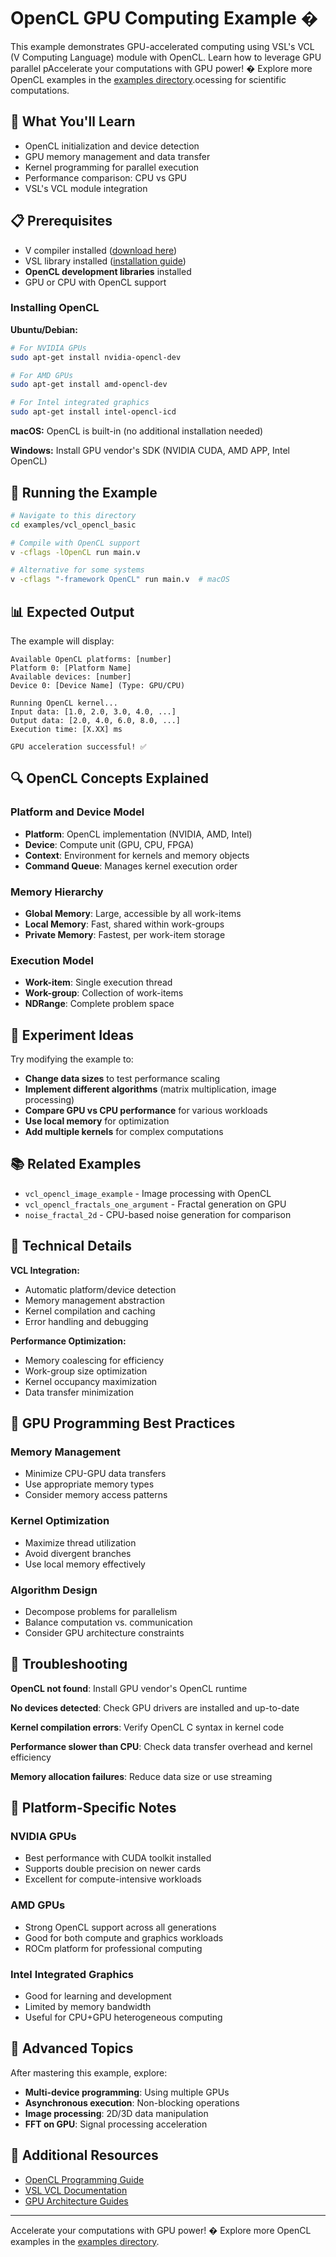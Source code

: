 # OpenCL GPU Computing Example �️

This example demonstrates GPU-accelerated computing using VSL's VCL (V Computing Language)
module with OpenCL. Learn how to leverage GPU parallel pAccelerate your computations with GPU power! � Explore more OpenCL examples in the
[examples directory](../).ocessing for scientific computations.

## 🎯 What You'll Learn

- OpenCL initialization and device detection
- GPU memory management and data transfer
- Kernel programming for parallel execution
- Performance comparison: CPU vs GPU
- VSL's VCL module integration

## 📋 Prerequisites

- V compiler installed ([download here](https://vlang.io))
- VSL library installed ([installation guide](https://github.com/vlang/vsl#-installation--quick-start))
- **OpenCL development libraries** installed
- GPU or CPU with OpenCL support

### Installing OpenCL

**Ubuntu/Debian:**
```sh
# For NVIDIA GPUs
sudo apt-get install nvidia-opencl-dev

# For AMD GPUs  
sudo apt-get install amd-opencl-dev

# For Intel integrated graphics
sudo apt-get install intel-opencl-icd
```

**macOS:**
OpenCL is built-in (no additional installation needed)

**Windows:**
Install GPU vendor's SDK (NVIDIA CUDA, AMD APP, Intel OpenCL)

## 🚀 Running the Example

```sh
# Navigate to this directory
cd examples/vcl_opencl_basic

# Compile with OpenCL support
v -cflags -lOpenCL run main.v

# Alternative for some systems
v -cflags "-framework OpenCL" run main.v  # macOS
```

## 📊 Expected Output

The example will display:

```text
Available OpenCL platforms: [number]
Platform 0: [Platform Name]
Available devices: [number]
Device 0: [Device Name] (Type: GPU/CPU)

Running OpenCL kernel...
Input data: [1.0, 2.0, 3.0, 4.0, ...]
Output data: [2.0, 4.0, 6.0, 8.0, ...]
Execution time: [X.XX] ms

GPU acceleration successful! ✅
```

## 🔍 OpenCL Concepts Explained

### Platform and Device Model
- **Platform**: OpenCL implementation (NVIDIA, AMD, Intel)
- **Device**: Compute unit (GPU, CPU, FPGA)
- **Context**: Environment for kernels and memory objects
- **Command Queue**: Manages kernel execution order

### Memory Hierarchy
- **Global Memory**: Large, accessible by all work-items
- **Local Memory**: Fast, shared within work-groups
- **Private Memory**: Fastest, per work-item storage

### Execution Model
- **Work-item**: Single execution thread
- **Work-group**: Collection of work-items
- **NDRange**: Complete problem space

## 🎨 Experiment Ideas

Try modifying the example to:

- **Change data sizes** to test performance scaling
- **Implement different algorithms** (matrix multiplication, image processing)
- **Compare GPU vs CPU performance** for various workloads
- **Use local memory** for optimization
- **Add multiple kernels** for complex computations

## 📚 Related Examples

- `vcl_opencl_image_example` - Image processing with OpenCL
- `vcl_opencl_fractals_one_argument` - Fractal generation on GPU
- `noise_fractal_2d` - CPU-based noise generation for comparison

## 🔬 Technical Details

**VCL Integration:**
- Automatic platform/device detection
- Memory management abstraction
- Kernel compilation and caching
- Error handling and debugging

**Performance Optimization:**
- Memory coalescing for efficiency
- Work-group size optimization
- Kernel occupancy maximization
- Data transfer minimization

## 🚀 GPU Programming Best Practices

### Memory Management
- Minimize CPU-GPU data transfers
- Use appropriate memory types
- Consider memory access patterns

### Kernel Optimization
- Maximize thread utilization
- Avoid divergent branches
- Use local memory effectively

### Algorithm Design
- Decompose problems for parallelism
- Balance computation vs. communication
- Consider GPU architecture constraints

## 🐛 Troubleshooting

**OpenCL not found**: Install GPU vendor's OpenCL runtime

**No devices detected**: Check GPU drivers are installed and up-to-date

**Kernel compilation errors**: Verify OpenCL C syntax in kernel code

**Performance slower than CPU**: Check data transfer overhead and kernel efficiency

**Memory allocation failures**: Reduce data size or use streaming

## 🔧 Platform-Specific Notes

### NVIDIA GPUs
- Best performance with CUDA toolkit installed
- Supports double precision on newer cards
- Excellent for compute-intensive workloads

### AMD GPUs
- Strong OpenCL support across all generations
- Good for both compute and graphics workloads
- ROCm platform for professional computing

### Intel Integrated Graphics
- Good for learning and development
- Limited by memory bandwidth
- Useful for CPU+GPU heterogeneous computing

## 🔗 Advanced Topics

After mastering this example, explore:

- **Multi-device programming**: Using multiple GPUs
- **Asynchronous execution**: Non-blocking operations
- **Image processing**: 2D/3D data manipulation
- **FFT on GPU**: Signal processing acceleration

## 📖 Additional Resources

- [OpenCL Programming Guide](https://www.khronos.org/opencl/)
- [VSL VCL Documentation](https://vlang.github.io/vsl/vcl/)
- [GPU Architecture Guides](https://developer.nvidia.com/cuda-zone)

---

Accelerate your computations with GPU power! � Explore more OpenCL examples in the [examples directory](../).
